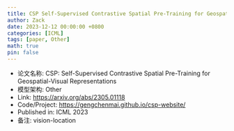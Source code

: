 ```yaml
---
title: CSP Self-Supervised Contrastive Spatial Pre-Training for Geospatial-Visual Representations
author: Zack
date: 2023-12-12 00:00:00 +0800
categories: [ICML]
tags: [paper, Other]
math: true
pin: false
---
```

- 论文名称: CSP: Self-Supervised Contrastive Spatial Pre-Training for Geospatial-Visual Representations
- 模型架构: Other
- Link: https://arxiv.org/abs/2305.01118
- Code/Project: https://gengchenmai.github.io/csp-website/
- Published in: ICML 2023
- 备注: vision-location
